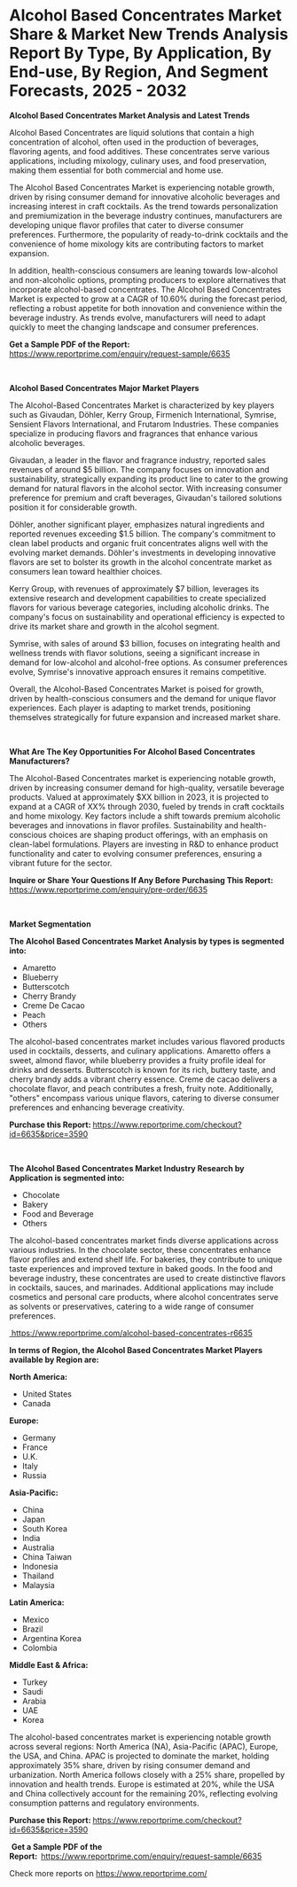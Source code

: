 <p><h1>Alcohol Based Concentrates Market Share & Market New Trends Analysis Report By Type, By Application, By End-use, By Region, And Segment Forecasts, 2025 - 2032</h1></p><p><strong>Alcohol Based Concentrates Market Analysis and Latest Trends</strong></p>
<p><p>Alcohol Based Concentrates are liquid solutions that contain a high concentration of alcohol, often used in the production of beverages, flavoring agents, and food additives. These concentrates serve various applications, including mixology, culinary uses, and food preservation, making them essential for both commercial and home use.</p><p>The Alcohol Based Concentrates Market is experiencing notable growth, driven by rising consumer demand for innovative alcoholic beverages and increasing interest in craft cocktails. As the trend towards personalization and premiumization in the beverage industry continues, manufacturers are developing unique flavor profiles that cater to diverse consumer preferences. Furthermore, the popularity of ready-to-drink cocktails and the convenience of home mixology kits are contributing factors to market expansion.</p><p>In addition, health-conscious consumers are leaning towards low-alcohol and non-alcoholic options, prompting producers to explore alternatives that incorporate alcohol-based concentrates. The Alcohol Based Concentrates Market is expected to grow at a CAGR of 10.60% during the forecast period, reflecting a robust appetite for both innovation and convenience within the beverage industry. As trends evolve, manufacturers will need to adapt quickly to meet the changing landscape and consumer preferences.</p></p>
<p><strong>Get a Sample PDF of the Report:&nbsp;</strong> <a href="https://www.reportprime.com/enquiry/request-sample/6635?utm_campaign=3000&utm_medium=2&utm_source=Github&utm_content=ia&utm_term=19032025&utm_id=alcohol-based-concentrates">https://www.reportprime.com/enquiry/request-sample/6635</a></p>
<p>&nbsp;</p>
<p><strong>Alcohol Based Concentrates Major Market Players</strong></p>
<p><p>The Alcohol-Based Concentrates Market is characterized by key players such as Givaudan, Döhler, Kerry Group, Firmenich International, Symrise, Sensient Flavors International, and Frutarom Industries. These companies specialize in producing flavors and fragrances that enhance various alcoholic beverages.</p><p>Givaudan, a leader in the flavor and fragrance industry, reported sales revenues of around $5 billion. The company focuses on innovation and sustainability, strategically expanding its product line to cater to the growing demand for natural flavors in the alcohol sector. With increasing consumer preference for premium and craft beverages, Givaudan's tailored solutions position it for considerable growth.</p><p>Döhler, another significant player, emphasizes natural ingredients and reported revenues exceeding $1.5 billion. The company's commitment to clean label products and organic fruit concentrates aligns well with the evolving market demands. Döhler's investments in developing innovative flavors are set to bolster its growth in the alcohol concentrate market as consumers lean toward healthier choices.</p><p>Kerry Group, with revenues of approximately $7 billion, leverages its extensive research and development capabilities to create specialized flavors for various beverage categories, including alcoholic drinks. The company's focus on sustainability and operational efficiency is expected to drive its market share and growth in the alcohol segment.</p><p>Symrise, with sales of around $3 billion, focuses on integrating health and wellness trends with flavor solutions, seeing a significant increase in demand for low-alcohol and alcohol-free options. As consumer preferences evolve, Symrise's innovative approach ensures it remains competitive.</p><p>Overall, the Alcohol-Based Concentrates Market is poised for growth, driven by health-conscious consumers and the demand for unique flavor experiences. Each player is adapting to market trends, positioning themselves strategically for future expansion and increased market share.</p></p>
<p>&nbsp;</p>
<p><strong>What Are The Key Opportunities For Alcohol Based Concentrates Manufacturers?</strong></p>
<p><p>The Alcohol-Based Concentrates market is experiencing notable growth, driven by increasing consumer demand for high-quality, versatile beverage products. Valued at approximately $XX billion in 2023, it is projected to expand at a CAGR of XX% through 2030, fueled by trends in craft cocktails and home mixology. Key factors include a shift towards premium alcoholic beverages and innovations in flavor profiles. Sustainability and health-conscious choices are shaping product offerings, with an emphasis on clean-label formulations. Players are investing in R&D to enhance product functionality and cater to evolving consumer preferences, ensuring a vibrant future for the sector.</p></p>
<p><strong>Inquire or Share Your Questions If Any Before Purchasing This Report:</strong> <a href="https://www.reportprime.com/enquiry/pre-order/6635?utm_campaign=3000&utm_medium=2&utm_source=Github&utm_content=ia&utm_term=19032025&utm_id=alcohol-based-concentrates">https://www.reportprime.com/enquiry/pre-order/6635</a></p>
<p>&nbsp;</p>
<p><strong>Market Segmentation</strong></p>
<p><strong>The Alcohol Based Concentrates Market Analysis by types is segmented into:</strong></p>
<p><ul><li>Amaretto</li><li>Blueberry</li><li>Butterscotch</li><li>Cherry Brandy</li><li>Creme De Cacao</li><li>Peach</li><li>Others</li></ul></p>
<p><p>The alcohol-based concentrates market includes various flavored products used in cocktails, desserts, and culinary applications. Amaretto offers a sweet, almond flavor, while blueberry provides a fruity profile ideal for drinks and desserts. Butterscotch is known for its rich, buttery taste, and cherry brandy adds a vibrant cherry essence. Creme de cacao delivers a chocolate flavor, and peach contributes a fresh, fruity note. Additionally, "others" encompass various unique flavors, catering to diverse consumer preferences and enhancing beverage creativity.</p></p>
<p><strong>Purchase this Report:&nbsp;</strong><a href="https://www.reportprime.com/checkout?id=6635&price=3590&utm_campaign=3000&utm_medium=2&utm_source=Github&utm_content=ia&utm_term=19032025&utm_id=alcohol-based-concentrates">https://www.reportprime.com/checkout?id=6635&price=3590</a></p>
<p>&nbsp;</p>
<p><strong>The Alcohol Based Concentrates Market Industry Research by Application is segmented into:</strong></p>
<p><ul><li>Chocolate</li><li>Bakery</li><li>Food and Beverage</li><li>Others</li></ul></p>
<p><p>The alcohol-based concentrates market finds diverse applications across various industries. In the chocolate sector, these concentrates enhance flavor profiles and extend shelf life. For bakeries, they contribute to unique taste experiences and improved texture in baked goods. In the food and beverage industry, these concentrates are used to create distinctive flavors in cocktails, sauces, and marinades. Additional applications may include cosmetics and personal care products, where alcohol concentrates serve as solvents or preservatives, catering to a wide range of consumer preferences.</p></p>
<p><a href="https://www.reportprime.com/alcohol-based-concentrates-r6635?utm_campaign=3000&utm_medium=2&utm_source=Github&utm_content=ia&utm_term=19032025&utm_id=alcohol-based-concentrates">&nbsp;https://www.reportprime.com/alcohol-based-concentrates-r6635</a></p>
<p><strong>In terms of Region, the Alcohol Based Concentrates Market Players available by Region are:</strong></p>
<p>
    <p> <strong> North America: </strong>
        <ul>
            <li>United States</li>
            <li>Canada</li>
        </ul>
        </p> 
    <p> <strong> Europe: </strong>
        <ul>
            <li>Germany</li>
            <li>France</li>
            <li>U.K.</li>
            <li>Italy</li>
            <li>Russia</li>
        </ul>
        </p> 
    <p> <strong> Asia-Pacific: </strong>
        <ul>
            <li>China</li>
            <li>Japan</li>
            <li>South Korea</li>
            <li>India</li>
            <li>Australia</li>
            <li>China Taiwan</li>
            <li>Indonesia</li>
            <li>Thailand</li>
            <li>Malaysia</li>
        </ul>
        </p> 
    <p> <strong> Latin America: </strong>
        <ul>
            <li>Mexico</li>
            <li>Brazil</li>
            <li>Argentina Korea</li>
            <li>Colombia</li>
        </ul>
        </p> 
    <p> <strong> Middle East & Africa: </strong>
        <ul>
            <li>Turkey</li>
            <li>Saudi</li>
            <li>Arabia</li>
            <li>UAE</li>
            <li>Korea</li>
        </ul>
    </p>
    </p>
<p><p>The alcohol-based concentrates market is experiencing notable growth across several regions: North America (NA), Asia-Pacific (APAC), Europe, the USA, and China. APAC is projected to dominate the market, holding approximately 35% share, driven by rising consumer demand and urbanization. North America follows closely with a 25% share, propelled by innovation and health trends. Europe is estimated at 20%, while the USA and China collectively account for the remaining 20%, reflecting evolving consumption patterns and regulatory environments.</p></p>
<p><strong>Purchase this Report: </strong><a href="https://www.reportprime.com/checkout?id=6635&price=3590&utm_campaign=3000&utm_medium=2&utm_source=Github&utm_content=ia&utm_term=19032025&utm_id=alcohol-based-concentrates">https://www.reportprime.com/checkout?id=6635&price=3590</a></p>
<p>&nbsp;<strong>Get a Sample PDF of the Report:&nbsp;&nbsp;</strong><a href="https://www.reportprime.com/enquiry/request-sample/6635?utm_campaign=3000&utm_medium=2&utm_source=Github&utm_content=ia&utm_term=19032025&utm_id=alcohol-based-concentrates">https://www.reportprime.com/enquiry/request-sample/6635</a></p>
<p><strong></strong></p>
<p>Check more reports on <a href="https://www.reportprime.com/?utm_campaign=3000&utm_medium=2&utm_source=Github&utm_content=ia&utm_term=19032025&utm_id=alcohol-based-concentrates">https://www.reportprime.com/</a></p>